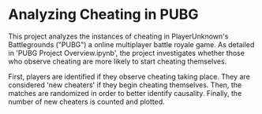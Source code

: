 # Analyzing Cheating in PUBG

This project analyzes the instances of cheating in PlayerUnknown's Battlegrounds ("PUBG") a online multiplayer battle royale game. As detailed in 'PUBG Project Overview.ipynb', the project investigates whether those who observe cheating are more likely to start cheating themselves.

First, players are identified if they observe cheating taking place. They are considered 'new cheaters' if they begin cheating themselves. Then, the matches are randomized in order to better identify causality. Finally, the number of new cheaters is counted and plotted.
